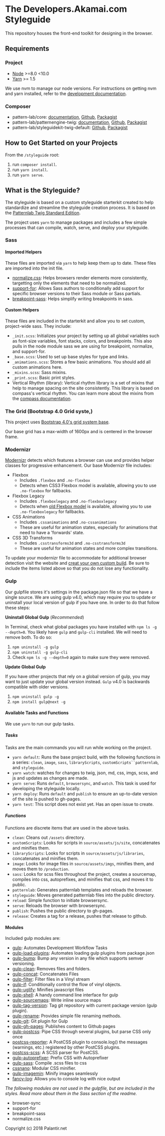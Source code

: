 # The Developers.Akamai.com Styleguide

This repository houses the front-end toolkit for designing in the browser.

## Requirements

### Project

* [Node](https://nodejs.org/en/) >=8.0 <10.0
* [Yarn](https://yarnpkg.com/en/) >= 1.5

We use nvm to manage our node versions. For instructions on getting nvm and yarn installed, refer to the [development documentation](https://github.com/palantirnet/documentation/wiki/Node,-NPM,-and-Yarn).

### Composer

* pattern-lab/core: [documentation](http://patternlab.io/), [Github](https://github.com/pattern-lab/patternlab-php-core), [Packagist](https://packagist.org/packages/pattern-lab/core)
* pattern-lab/patternengine-twig: [documentation](https://github.com/pattern-lab/patternengine-php-twig#twig-patternengine-for-pattern-lab), [Github](https://github.com/pattern-lab/patternengine-php-twig), [Packagist](https://packagist.org/packages/pattern-lab/patternengine-twig)
* pattern-lab/styleguidekit-twig-default: [Github](https://github.com/pattern-lab/styleguidekit-twig-default), [Packagist](https://packagist.org/packages/pattern-lab/styleguidekit-twig-default)


## How to Get Started on your Projects

From the `/styleguide` root:

1. run `composer install`. 
1. run `yarn install`.
1. run `yarn serve`.

## What is the Styleguide?

The styleguide is based on a custom styleguide starterkit created to help standardize and streamline the styleguide creation process. It is
based on the [Patternlab Twig Standard Edition](https://github.com/pattern-lab/edition-php-twig-standard). 

The project uses `yarn` to manage packages and includes a few simple processes that can compile, watch, serve, and deploy your styleguide.

### Sass

#### Imported Helpers

These files are imported via `yarn` to help keep them up to date. These files are imported into the init file.

* [normalize.css](https://necolas.github.io/normalize.css/): Helps browsers render elements more consistently, targetting only the elements that need to be normalized.
* [support-for](https://github.com/JohnAlbin/support-for): Allows Sass authors to conditionally add support for specific browser versions to their Sass module or Sass partials.
* [breakpoint-sass](http://breakpoint-sass.com/): Helps simplify writing breakpoints in sass.

#### Custom Helpers

These files are included in the starterkit and allow you to set custom, project-wide sass. They include:

* `_init.scss`: Initializes your project by setting up all global variables such as font-size variables, font stacks, colors, and breakpoints. This also pulls in the node module sass we are using for breakpoint, normalize, and support-for.
* `_base.scss`: Used to set up base styles for type and links.
* `_animations.scss`: Stores a few basic animations. You should add all custom animations here.
* `_mixins.scss`: Sass mixins.
* `_print.scss`: Basic print styles.
* Vertical Rhythm (library): Vertical rhythm library is a set of mixins that help to manage spacing on the site consistently. This library is based on compass's vertical rhythm. You can learn more about the mixins from the [compass documentation](http://compass-style.org/reference/compass/typography/vertical_rhythm/).

### The Grid (Bootstrap 4.0 Grid syste,)

This project uses [Bootstrap 4.0's grid system base](https://getbootstrap.com/docs/4.0/layout/grid/). 

Our base grid has a max-width of 1600px and is centered in the browser frame. 

### Modernizr

[Modernizr](https://modernizr.com/) detects which features a browser can use and provides helper classes for progressive enhancement. Our base Modernizr file includes:

* Flexbox
  * Includes `.flexbox` and `.no-flexbox`
  * Detects when CSS3 Flexbox model is available, allowing you to use `.no-flexbox` for fallbacks.
* Flexbox Legacy
  * Includes `.flexboxlegacy` and `.no-flexboxlegacy`
  * Detects when [old Flexbox model](https://www.w3.org/TR/2009/WD-css3-flexbox-20090723/) is available, allowing you to use `.no-flexboxlegacy` for fallbacks.
* CSS Animations
  * Includes `.cssanimations` and `.no-cssanimations`
  * These are useful for animation states, especially for animations that need to have a 'forwards' state.
* CSS 3D Transforms
  * Includes `.csstransforms3d` and `.no-csstransforms3d`
  * These are useful for animation states and more complex transitions.

To update your modernizr file to accommodate for additional browser detection visit the website and [creat your own custom build](https://modernizr.com/download?setclasses). Be sure to include the items listed above so that you do not lose any functionality.

### Gulp 

Our gulpfile stores it's settings in the package.json file so that we have a single source. We are using gulp v4.0, which may require you to update or uninstall your local version of gulp if you have one. In order to do that follow these steps:

**Uninstall Global Gulp** (_Recommended_)

In Terminal, check what global packages you have installed with `npm ls -g --depth=0`. You likely have `gulp` and `gulp-cli` installed. We will need to remove both. To do so:

1. `npm uninstall -g gulp`
2. `npm uninstall -g gulp-cli`
3. Check `npm ls -g --depth=0` again to make sure they were removed.

**Update Global Gulp** 

If you have other projects that rely on a global version of gulp, you may want to just update your global version instead. `Gulp` v4.0 is backwards compatible with older versions.

1. `npm uninstall gulp -g`
2. `npm install gulp@next -g`

#### Available Tasks and Functions

We use `yarn` to run our gulp tasks.

##### Tasks
Tasks are the main commands you will run while working on the project.

* `yarn default`: Runs the base project build, with the following functions in a series: `clean`, `image`, `sass`, `libraryScripts`, `customScripts``patternlab`, and `styleguide`.
* `yarn watch`:  watches for changes to twig, json, md, css, imgs, scss, and js and updates as changes are made.
* `yarn serve`: Runs `default`, `browsersync`, and `watch`. This task is used for developing the styleguide locally.
* `yarn deploy`: Runs `default` and `publish` to ensure an up-to-date version of the site is pushed to gh-pages.
* `yarn test`: This script does not exist yet. Has an open issue to create.

##### Functions
Functions are discrete items that are used in the above tasks.

* `clean`: Cleans out `/assets` directory.
* `customScripts`: Looks for scripts in `source/assets/js/site`, concatenates and minifies them.
* `libraryScripts`: Looks for scripts in `source/assets/js/libraries`, concatenates and minifies them.
* `image`: Looks for image files in `source/assets/imgs`, minifies them, and moves them to `/production`.
* `sass`: Looks for scss files throughout the project, creates a sourcemap, compiles into css, autoprefixes, and minifies that css, and moves it to public.
* `patternlab`: Generates patternlab templates and reloads the browser.
* `styleguide`: Moves generated patternlab files into the public directory.
* `reload`: Simple function to initiate browsersync.
* `serve`: Reloads the browser with browsersync.
* `publish`: Pushes the public directory to gh-pages.
* `release`: Creates a tag for a release, pushes that release to github.

#### Modules
Included gulp modules are:

* [gulp](https://www.npmjs.com/package/gulp): Automates Development Workflow Tasks
* [gulp-load-plugins](https://www.npmjs.com/package/gulp-load-plugins): Automates loading gulp plugins from package.json
* [gulp-bump](https://www.npmjs.com/package/gulp-bump): Bump any version in any file which supports semver versioning.
* [gulp-clean](https://www.npmjs.com/package/gulp-clean): Removes files and folders.
* [gulp-concat](https://www.npmjs.com/package/gulp-concat): Concatenates Files
* [gulp-filter](https://www.npmjs.com/package/gulp-filter): Filter files in a Vinyl stream
* [gulp-if](https://www.npmjs.com/package/gulp-if): Conditionally control the flow of vinyl objects.
* [gulp-uglify](https://www.npmjs.com/package/gulp-uglify): Minifies javascript files
* [gulp-shell](https://www.npmjs.com/package/gulp-shell): A handy command line interface for gulp
* [gulp-sourcemaps](https://www.npmjs.com/package/gulp-sourcemaps): Write inline source maps
* [gulp-tag-version](https://www.npmjs.com/package/gulp-tag-version): Tag git repository with current package version (gulp plugin).
* [gulp-rename](https://www.npmjs.com/package/gulp-rename): Provides simple file renaming methods.
* [gulp-git](https://www.npmjs.com/package/gulp-git): Git plugin for Gulp
* [gulp-gh-pages](https://www.npmjs.com/package/gulp-gh-pages): Publishes content to Github pages
* [gulp-postcss](https://www.npmjs.com/package/gulp-postcss): Pipe CSS through several plugins, but parse CSS only once
* [postcss-reporter](https://www.npmjs.com/package/postcss-reporter): A PostCSS plugin to console.log() the messages (warnings, etc.) registered by other PostCSS plugins.
* [postcss-scss](https://www.npmjs.com/package/postcss-scss): A SCSS parser for PostCSS.
* [gulp-autoprefixer](https://www.npmjs.com/package/gulp-autoprefixer): Prefix CSS with Autoprefixer
* [gulp-sass](https://www.npmjs.com/package/gulp-sass): Compile .scss files to css
* [cssnano](https://www.npmjs.com/package/cssnano): Modular CSS minifier.
* [gulp-imagemin](https://www.npmjs.com/package/imagemin): Minify images seamlessly
* [fancy-log](https://www.npmjs.com/package/fancylog): Allows you to console log with nice output

_The following modules are not used in the gulpfile, but are included in the styles. Read more about them in the Sass section of the readme._

* browser-sync
* support-for
* breakpoint-sass
* normalize.css

Copyright (c) 2018 Palantir.net


